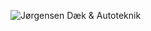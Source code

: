 ![Jørgensen Dæk & Autoteknik](https://www.linkpicture.com/view.php?img=LPic5fd2cfb4d2d7f660277787][img]https://www.linkpicture.com/q/VvAHUw9.png)
